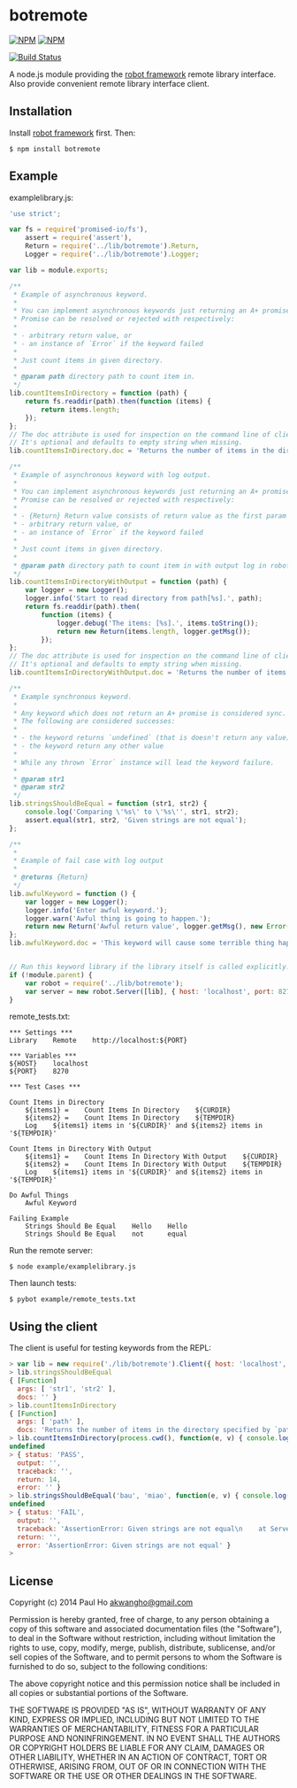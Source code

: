 # botremote

[![NPM](https://nodei.co/npm/botremote.png?downloads=true&stars=true)](https://nodei.co/npm/botremote/)
[![NPM](https://nodei.co/npm-dl/botremote.png?months=6)](https://nodei.co/npm/botremote/)

[![Build Status](https://travis-ci.org/akwangho/botremote.svg?branch=master)](https://travis-ci.org/akwangho/botremote)

  A node.js module providing the [robot framework](http://www.robotframework.org) remote library interface.
  Also provide convenient remote library interface client.

## Installation

Install [robot framework](http://code.google.com/p/robotframework/wiki/Installation) first. Then:

    $ npm install botremote

## Example

examplelibrary.js:

```js
'use strict';

var fs = require('promised-io/fs'),
    assert = require('assert'),
    Return = require('../lib/botremote').Return,
    Logger = require('../lib/botremote').Logger;

var lib = module.exports;

/**
 * Example of asynchronous keyword.
 *
 * You can implement asynchronous keywords just returning an A+ promise.
 * Promise can be resolved or rejected with respectively:
 *
 * - arbitrary return value, or
 * - an instance of `Error` if the keyword failed
 *
 * Just count items in given directory.
 *
 * @param path directory path to count item in.
 */
lib.countItemsInDirectory = function (path) {
    return fs.readdir(path).then(function (items) {
        return items.length;
    });
};
// The doc attribute is used for inspection on the command line of client and doc generation.
// It's optional and defaults to empty string when missing.
lib.countItemsInDirectory.doc = 'Returns the number of items in the directory specified by `path`.';

/**
 * Example of asynchronous keyword with log output.
 *
 * You can implement asynchronous keywords just returning an A+ promise.
 * Promise can be resolved or rejected with respectively:
 *
 * - {Return} Return value consists of return value as the first param and output log as the second param.
 * - arbitrary return value, or
 * - an instance of `Error` if the keyword failed
 *
 * Just count items in given directory.
 *
 * @param path directory path to count item in with output log in robot log.
 */
lib.countItemsInDirectoryWithOutput = function (path) {
    var logger = new Logger();
    logger.info('Start to read directory from path[%s].', path);
    return fs.readdir(path).then(
        function (items) {
            logger.debug('The items: [%s].', items.toString());
            return new Return(items.length, logger.getMsg());
        });
};
// The doc attribute is used for inspection on the command line of client and doc generation.
// It's optional and defaults to empty string when missing.
lib.countItemsInDirectoryWithOutput.doc = 'Returns the number of items in the directory specified by `path` with log output.';

/**
 * Example synchronous keyword.
 *
 * Any keyword which does not return an A+ promise is considered sync.
 * The following are considered successes:
 *
 * - the keyword returns `undefined` (that is doesn't return any value)
 * - the keyword return any other value
 *
 * While any thrown `Error` instance will lead the keyword failure.
 *
 * @param str1
 * @param str2
 */
lib.stringsShouldBeEqual = function (str1, str2) {
    console.log('Comparing \'%s\' to \'%s\'', str1, str2);
    assert.equal(str1, str2, 'Given strings are not equal');
};

/**
 *
 * Example of fail case with log output
 *
 * @returns {Return}
 */
lib.awfulKeyword = function () {
    var logger = new Logger();
    logger.info('Enter awful keyword.');
    logger.warn('Awful thing is going to happen.');
    return new Return('Awful return value', logger.getMsg(), new Error('Error happens because this is an awful keyword'));
};
lib.awfulKeyword.doc = 'This keyword will cause some terrible thing happen, please use this keyword carefully.';


// Run this keyword library if the library itself is called explicitly.
if (!module.parent) {
    var robot = require('../lib/botremote');
    var server = new robot.Server([lib], { host: 'localhost', port: 8270, allowStop: true });
}
```

remote_tests.txt:

```
*** Settings ***
Library    Remote    http://localhost:${PORT}

*** Variables ***
${HOST}    localhost
${PORT}    8270

*** Test Cases ***

Count Items in Directory
    ${items1} =    Count Items In Directory    ${CURDIR}
    ${items2} =    Count Items In Directory    ${TEMPDIR}
    Log    ${items1} items in '${CURDIR}' and ${items2} items in '${TEMPDIR}'

Count Items in Directory With Output
    ${items1} =    Count Items In Directory With Output    ${CURDIR}
    ${items2} =    Count Items In Directory With Output    ${TEMPDIR}
    Log    ${items1} items in '${CURDIR}' and ${items2} items in '${TEMPDIR}'

Do Awful Things
    Awful Keyword

Failing Example
    Strings Should Be Equal    Hello    Hello
    Strings Should Be Equal    not      equal
```

Run the remote server:

    $ node example/examplelibrary.js

Then launch tests:

    $ pybot example/remote_tests.txt

## Using the client

The client is useful for testing keywords from the REPL:

```js
> var lib = new require('./lib/botremote').Client({ host: 'localhost', port: 8270 })
> lib.stringsShouldBeEqual
{ [Function]
  args: [ 'str1', 'str2' ],
  docs: '' }
> lib.countItemsInDirectory
{ [Function]
  args: [ 'path' ],
  docs: 'Returns the number of items in the directory specified by `path`.' }
> lib.countItemsInDirectory(process.cwd(), function(e, v) { console.log(v) })
undefined
> { status: 'PASS',
  output: '',
  traceback: '',
  return: 14,
  error: '' }
> lib.stringsShouldBeEqual('bau', 'miao', function(e, v) { console.log(v) })
undefined
> { status: 'FAIL',
  output: '',
  traceback: 'AssertionError: Given strings are not equal\n    at Server.lib.stringsShouldBeEqual (/home/michele/sviluppo/node-robotremoteserver/example/examplelibrary.js:46:12)\n    at Server.runKeyword (/home/michele/sviluppo/node-robotremoteserver/lib/robotremote.js:112:26)\n    at Server.<anonymous> (/home/michele/sviluppo/node-robotremoteserver/lib/robotremote.js:43:21)\n    at Server.EventEmitter.emit (events.js:106:17)\n    at /home/michele/sviluppo/node-robotremoteserver/node_modules/xmlrpc/lib/server.js:42:14\n    at callback (/home/michele/sviluppo/node-robotremoteserver/node_modules/xmlrpc/lib/deserializer.js:65:7)\n    at Deserializer.onDone (/home/michele/sviluppo/node-robotremoteserver/node_modules/xmlrpc/lib/deserializer.js:92:12)\n    at SAXStream.EventEmitter.emit (events.js:92:17)\n    at Object.SAXStream._parser.onend (/home/michele/sviluppo/node-robotremoteserver/node_modules/xmlrpc/node_modules/sax/lib/sax.js:171:8)\n    at emit (/home/michele/sviluppo/node-robotremoteserver/node_modules/xmlrpc/node_modules/sax/lib/sax.js:325:33)',
  return: '',
  error: 'AssertionError: Given strings are not equal' }
>
```

## License

Copyright (c) 2014 Paul Ho <akwangho@gmail.com>

Permission is hereby granted, free of charge, to any person
obtaining a copy of this software and associated documentation
files (the "Software"), to deal in the Software without
restriction, including without limitation the rights to use,
copy, modify, merge, publish, distribute, sublicense, and/or sell
copies of the Software, and to permit persons to whom the
Software is furnished to do so, subject to the following
conditions:

The above copyright notice and this permission notice shall be
included in all copies or substantial portions of the Software.

THE SOFTWARE IS PROVIDED "AS IS", WITHOUT WARRANTY OF ANY KIND,
EXPRESS OR IMPLIED, INCLUDING BUT NOT LIMITED TO THE WARRANTIES
OF MERCHANTABILITY, FITNESS FOR A PARTICULAR PURPOSE AND
NONINFRINGEMENT. IN NO EVENT SHALL THE AUTHORS OR COPYRIGHT
HOLDERS BE LIABLE FOR ANY CLAIM, DAMAGES OR OTHER LIABILITY,
WHETHER IN AN ACTION OF CONTRACT, TORT OR OTHERWISE, ARISING
FROM, OUT OF OR IN CONNECTION WITH THE SOFTWARE OR THE USE OR
OTHER DEALINGS IN THE SOFTWARE.
